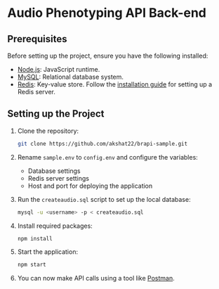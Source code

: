# Audio Phenotyping API Back-end

## Prerequisites

Before setting up the project, ensure you have the following installed:

- [Node.js](https://nodejs.org/): JavaScript runtime.
- [MySQL](https://dev.mysql.com/downloads/): Relational database system.
- [Redis](https://redis.io/): Key-value store. Follow the [installation guide](https://redis.io/docs/install/install-redis/) for setting up a Redis server.

## Setting up the Project

1. Clone the repository:

    ```bash
    git clone https://github.com/akshat22/brapi-sample.git
    ```

2. Rename `sample.env` to `config.env` and configure the variables:

    - Database settings
    - Redis server settings
    - Host and port for deploying the application

3. Run the `createaudio.sql` script to set up the local database:

    ```bash
    mysql -u <username> -p < createaudio.sql
    ```

4. Install required packages:

    ```bash
    npm install
    ```

5. Start the application:

    ```bash
    npm start
    ```

6. You can now make API calls using a tool like [Postman](https://www.postman.com/).